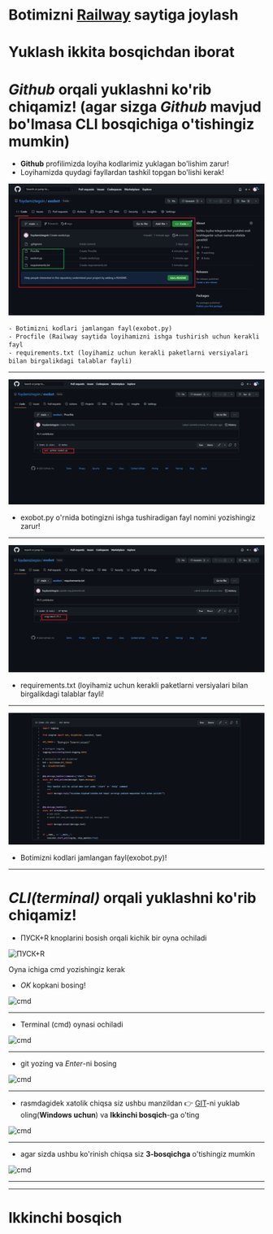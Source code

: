 # **Botimizni [Railway](https://railway.app) saytiga joylash** 


# __Yuklash ikkita bosqichdan iborat__

# __*Github* orqali yuklashni ko'rib chiqamiz! (agar sizga *Github* mavjud bo'lmasa CLI bosqichiga o'tishingiz mumkin)__

- **Github** profilimizda loyiha kodlarimiz yuklagan bo'lishim zarur!
- Loyihamizda quydagi fayllardan tashkil topgan bo'lishi kerak!

![Loyiha fayllari](images/s1.PNG)

    - Botimizni kodlari jamlangan fayl(exobot.py)
    - Procfile (Railway saytida loyihamizni ishga tushirish uchun kerakli fayl
    - requirements.txt (loyihamiz uchun kerakli paketlarni versiyalari bilan birgalikdagi talablar fayli)
    
<hr>

 ![Procfile](images/s2.PNG)
 
 - exobot.py o'rnida botingizni ishga tushiradigan fayl nomini yozishingiz zarur!

 
<hr>

 ![requirements.txt](images/s3.PNG)
 
 - requirements.txt (loyihamiz uchun kerakli paketlarni versiyalari bilan birgalikdagi talablar fayli!


<hr>

 ![exobot.py](images/s4.PNG)
 
 - Botimizni kodlari jamlangan fayl(exobot.py)!
<hr>












# __*CLI(terminal)* orqali yuklashni ko'rib chiqamiz!__



- ПУСК+R knoplarini bosish orqali  kichik bir oyna ochiladi

![ПУСК+R](images/pusk.jpg)


Oyna ichiga cmd yozishingiz kerak
-  *OK* kopkani bosing!

![cmd](images/cmd.jpg)

<hr>

- Terminal (cmd) oynasi ochiladi

![cmd](images/ter.png)

<hr>

- git yozing va *Enter*-ni bosing

![cmd](images/gitb.png)

<hr>

- rasmdagidek xatolik chiqsa siz ushbu manzildan  👉 [GIT](https://git-scm.com/downloads)-ni yuklab oling(__Windows uchun__) va **Ikkinchi bosqich**-ga o'ting

![cmd](images/er.jpg)

<hr>

- agar sizda ushbu ko'rinish chiqsa siz **3-bosqichga** o'tishingiz mumkin

![cmd](images/tg.png)

<hr>
<hr>

# __Ikkinchi bosqich__


